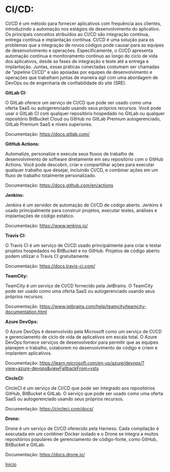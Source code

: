 # **CI/CD:**

CI/CD é um método para fornecer aplicativos com frequência aos clientes, introduzindo a automação nos estágios de desenvolvimento do aplicativo. Os principais conceitos atribuídos ao CI/CD são integração contínua, entrega contínua e implantação contínua. CI/CD é uma solução para os problemas que a integração de novos códigos pode causar para as equipes de desenvolvimento e operações.
Especificamente, o CI/CD apresenta automação contínua e monitoramento contínuo ao longo do ciclo de vida dos aplicativos, desde as fases de integração e teste até a entrega e implantação. Juntas, essas práticas conectadas costumam ser chamadas de "pipeline CI/CD" e são apoiadas por equipes de desenvolvimento e operações que trabalham juntas de maneira ágil com uma abordagem de DevOps ou de engenharia de confiabilidade do site (SRE).

**GitLab CI:**

O GitLab oferece um serviço de CI/CD que pode ser usado como uma oferta SaaS ou autogerenciado usando seus próprios recursos. Você pode usar o GitLab CI com qualquer repositório hospedado no GitLab ou qualquer repositório BitBucket Cloud ou GitHub no GitLab Premium autogerenciado, GitLab Premium SaaS e níveis superiores.

Documentação: https://docs.gitlab.com/

**GitHub Actions:**

Automatize, personalize e execute seus fluxos de trabalho de desenvolvimento de software diretamente em seu repositório com o GitHub Actions. Você pode descobrir, criar e compartilhar ações para executar qualquer trabalho que desejar, incluindo CI/CD, e combinar ações em um fluxo de trabalho totalmente personalizado.

Documentação: https://docs.github.com/en/actions

**Jenkins:**

Jenkins é um servidor de automação de CI/CD de código aberto. Jenkins é usado principalmente para construir projetos, executar testes, análises e implantações de código estático.

Documentação: https://www.jenkins.io/

**Travis CI:**

O Travis CI é um serviço de CI/CD usado principalmente para criar e testar projetos hospedados no BitBucket e no GitHub. Projetos de código aberto podem utilizar o Travis CI gratuitamente.

Documentação: https://docs.travis-ci.com/

**TeamCity:**

TeamCity é um serviço de CI/CD fornecido pela JetBrains. O TeamCity pode ser usado como uma oferta SaaS ou autogerenciado usando seus próprios recursos.

Documentação: https://www.jetbrains.com/help/teamcity/teamcity-documentation.html

**Azure DevOps:**

O Azure DevOps é desenvolvido pela Microsoft como um serviço de CI/CD e gerenciamento de ciclo de vida de aplicativos em escala total. O Azure DevOps fornece serviços de desenvolvedor para permitir que as equipes planejem o trabalho, colaborem no desenvolvimento de código e criem e implantem aplicativos.

Documentação: https://learn.microsoft.com/en-us/azure/devops/?view=azure-devops&viewFallbackFrom=vsts

**CircleCI:**

CircleCI é um serviço de CI/CD que pode ser integrado aos repositórios GitHub, BitBucket e GitLab. O serviço que pode ser usado como uma oferta SaaS ou autogerenciado usando seus próprios recursos.

Documentação: https://circleci.com/docs/

**Drone:**

Drone é um serviço de CI/CD oferecido pela Harness. Cada compilação é executada em um contêiner Docker isolado e o Drone se integra a muitos repositórios populares de gerenciamento de código-fonte, como GitHub, BitBucket e GitLab.

Documentação: https://docs.drone.io/

[Inicio](../../README.md)